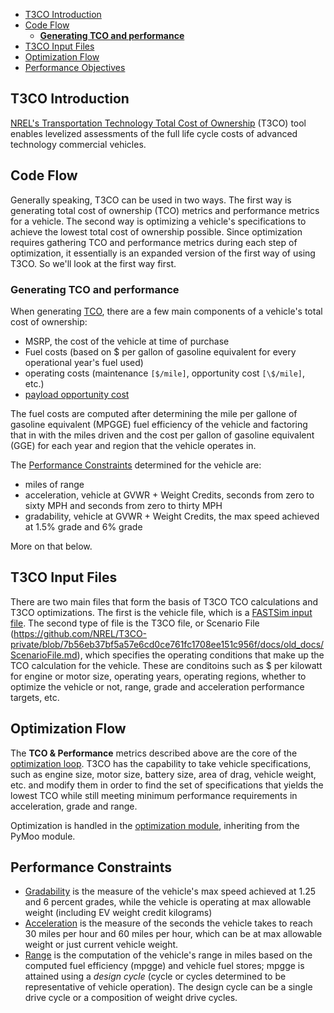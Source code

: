 
- [T3CO Introduction ](#t3co-introduction-)
- [Code Flow ](#code-flow-)
  - [**Generating TCO and performance**](#generating-tco-and-performance)
- [T3CO Input Files ](#t3co-input-files-)
- [Optimization Flow ](#optimization-flow-)
- [Performance Objectives ](#performance-objectives-)



## T3CO Introduction <a name="introduction"></a>

[NREL's Transportation Technology Total Cost of Ownership](https://www.nrel.gov/transportation/t3co.html) (T3CO) tool enables levelized assessments of the full life cycle costs of advanced technology commercial vehicles. 

## Code Flow <a name="codeflow"></a>

Generally speaking, T3CO can be used in two ways. The first way is generating total cost of ownership (TCO) metrics and performance metrics for a vehicle. The second way is optimizing a vehicle's specifications to achieve the lowest total cost of ownership possible. Since optimization requires gathering TCO and performance metrics during each step of optimization, it essentially is an expanded version of the first way of using T3CO. So we'll look at the first way first.

### **Generating TCO and performance**

When generating [TCO](https://github.com/NREL/T3CO-private/blob/7b56eb37bf5a57e6cd0ce761fc1708ee151c956f/docs/old_docs/TCO_calculations.md), there are a few main components of a vehicle's total cost of ownership:
- MSRP, the cost of the vehicle at time of purchase
- Fuel costs (based on $ per gallon of gasoline equivalent for every operational year's fuel used)
- operating costs (maintenance `[$/mile]`, opportunity cost `[\$/mile]`, etc.)
- [payload opportunity cost](https://github.com/NREL/T3CO-private/blob/main/docs/old_docs/TCO_calculations.md#payload-opportunity-costs-)

The fuel costs are computed after determining the mile per gallone of gasoline equivalent (MPGGE) fuel efficiency of the vehicle and factoring that in with the miles driven and the cost per gallon of gasoline equivalent (GGE) for each year and region that the vehicle operates in.

The [Performance Constraints](#Performance_Constraints) determined for the vehicle are:
- miles of range
- acceleration, vehicle at GVWR + Weight Credits,  seconds from zero to sixty MPH and seconds from zero to thirty MPH
- gradability, vehicle at GVWR + Weight Credits, the max speed achieved at 1.5% grade and 6% grade

More on that below.

## T3CO Input Files <a name="T3CO_Input_Files"></a>

There are two main files that form the basis of T3CO TCO calculations and T3CO optimizations. The first is the vehicle file, which is a [FASTSim input file](https://github.com/NREL/fastsim/blob/rust-port/fastsim/resources/FASTSim_py_veh_db.csv). The second type of file is the T3CO file, or Scenario File (https://github.com/NREL/T3CO-private/blob/7b56eb37bf5a57e6cd0ce761fc1708ee151c956f/docs/old_docs/ScenarioFile.md), which specifies the operating conditions that make up the TCO calculation for the vehicle. These are conditoins such as $ per kilowatt for engine or motor size, operating years, operating regions, whether to optimize the vehicle or not, range, grade and acceleration performance targets, etc.

## Optimization Flow <a name="Optimization_Flow"></a>

The **TCO & Performance** metrics described above are the core of the [optimization loop](https://github.com/NREL/T3CO-private/blob/7b56eb37bf5a57e6cd0ce761fc1708ee151c956f/docs/old_docs/optimization.md). T3CO has the capability to take vehicle specifications, such as engine size, motor size, battery size, area of drag, vehicle weight, etc. and modify them in order to find the set of specifications that yields the lowest TCO while still meeting minimum performance requirements in acceleration, grade and range.

Optimization is handled in the [optimization module](https://github.com/NREL/T3CO-private/blob/74a494bc783c1d0d5794d605584e9843b3a4cb2d/t3co/moopack/moo.py#L80), inheriting from the PyMoo module.

## Performance Constraints <a name="Performance_Constraints"></a>

- [Gradability](https://github.com/NREL/T3CO-private/blob/7b56eb37bf5a57e6cd0ce761fc1708ee151c956f/docs/old_docs/acceleration_and_grade_tests.mdd) is the measure of the vehicle's max speed achieved at 1.25 and 6 percent grades, while the vehicle is operating at max allowable weight (including EV weight credit kilograms)
- [Acceleration](https://github.com/NREL/T3CO-private/blob/7b56eb37bf5a57e6cd0ce761fc1708ee151c956f/docs/old_docs/acceleration_and_grade_tests.md) is the measure of the seconds the vehicle takes to reach 30 miles per hour and 60 miles per hour, which can be at max allowable weight or just current vehicle weight.
- [Range](https://github.com/NREL/T3CO-private/blob/7b56eb37bf5a57e6cd0ce761fc1708ee151c956f/docs/old_docs/fuel_efficiency_and_range.md) is the computation of the vehicle's range in miles based on the computed fuel efficiency (mpgge) and vehicle fuel stores; mpgge is attained using a *design cycle* (cycle or cycles determined to be representative of vehicle operation). The design cycle can be a single drive cycle or a composition of weight drive cycles.

